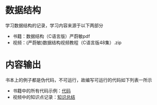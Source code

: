 # 数据结构

学习数据结构的记录，学习内容来源于以下两部分
* 书籍：数据结构（C语言版）严蔚敏pdf
* 视频：(严蔚敏)数据结构视频教程（C语言版48集）.zip

# 内容输出

书本上的例子都是伪代码，不可运行，故编写可运行的代码如下列表一所示

* 书籍中的所有代码示例：[代码](./src/README.md)
* 视频中的知识点记录：[知识总结](./document/README.md)
